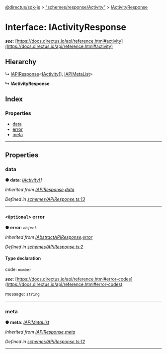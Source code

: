 [@directus/sdk-js](../README.md) > ["schemes/response/Activity"](../modules/_schemes_response_activity_.md) > [IActivityResponse](../interfaces/_schemes_response_activity_.iactivityresponse.md)

# Interface: IActivityResponse

*__see__*: [https://docs.directus.io/api/reference.html#activity](https://docs.directus.io/api/reference.html#activity)

## Hierarchy

↳  [IAPIResponse](_schemes_apiresponse_.iapiresponse.md)<[IActivity](_schemes_directus_activity_.iactivity.md)[], [IAPIMetaList](_schemes_apiresponse_.iapimetalist.md)>

**↳ IActivityResponse**

## Index

### Properties

* [data](_schemes_response_activity_.iactivityresponse.md#data)
* [error](_schemes_response_activity_.iactivityresponse.md#error)
* [meta](_schemes_response_activity_.iactivityresponse.md#meta)

---

## Properties

<a id="data"></a>

###  data

**● data**: *[IActivity](_schemes_directus_activity_.iactivity.md)[]*

*Inherited from [IAPIResponse](_schemes_apiresponse_.iapiresponse.md).[data](_schemes_apiresponse_.iapiresponse.md#data)*

*Defined in [schemes/APIResponse.ts:13](https://github.com/janbiasi/sdk-js/blob/0ae3664/src/schemes/APIResponse.ts#L13)*

___
<a id="error"></a>

### `<Optional>` error

**● error**: *`object`*

*Inherited from [IAbstractAPIResponse](_schemes_apiresponse_.iabstractapiresponse.md).[error](_schemes_apiresponse_.iabstractapiresponse.md#error)*

*Defined in [schemes/APIResponse.ts:2](https://github.com/janbiasi/sdk-js/blob/0ae3664/src/schemes/APIResponse.ts#L2)*

#### Type declaration

 code: `number`

*__see__*: [https://docs.directus.io/api/reference.html#error-codes](https://docs.directus.io/api/reference.html#error-codes)

 message: `string`

___
<a id="meta"></a>

###  meta

**● meta**: *[IAPIMetaList](_schemes_apiresponse_.iapimetalist.md)*

*Inherited from [IAPIResponse](_schemes_apiresponse_.iapiresponse.md).[meta](_schemes_apiresponse_.iapiresponse.md#meta)*

*Defined in [schemes/APIResponse.ts:12](https://github.com/janbiasi/sdk-js/blob/0ae3664/src/schemes/APIResponse.ts#L12)*

___

